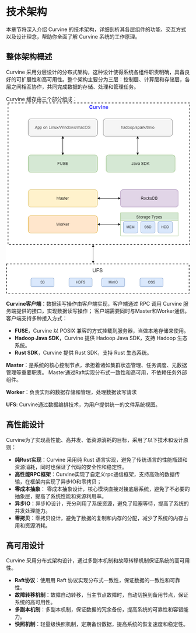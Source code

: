 # 技术架构
本章节将深入介绍 Curvine 的技术架构，详细剖析其各层组件的功能、交互方式以及设计理念，帮助你全面了解 Curvine 系统的工作原理。


## 整体架构概述
Curvine 采用分层设计的分布式架构，这种设计使得系统各组件职责明确，具备良好的可扩展性和高可用性。整个架构主要分为三层：控制层、计算层和存储层，各层之间相互协作，共同完成数据的存储、处理和管理任务。

Curvine 缓存由三个部分组成：
![mount-arch](./img/curvine.png)


**Curvine客户端**：数据读写操作由客户端实现，客户端通过 RPC 调用 Curvine 服务端提供的接口，实现数据读写操作；
客户端需要同时与Master和Worker通信。客户端支持多种接入方式：

- **FUSE**，Curvine 以 POSIX 兼容的方式挂载到服务器，当做本地存储来使用。
- **Hadoop Java SDK**，Curvine 提供 Hadoop Java SDK，支持 Hadoop 生态系统。
- **Rust SDK**，Curvine 提供 Rust SDK，支持 Rust 生态系统。


**Master**：是系统的核心控制节点，承担着诸如集群状态管理、任务调度、元数据管理等重要职责。
Master通过Raft实现分布式一致性和高可用，不依赖任务外部组件。

**Worker**：负责实际的数据存储和管理，处理数据读写请求

**UFS**: Curvine通过数据编排技术，为用户提供统一的文件系统视图。

## 高性能设计
Curvine为了实现高性能、高并发、低资源消耗的目标，采用了以下技术和设计原则：

- **纯Rust实现**：Curvine 采用纯 Rust 语言实现，避免了传统语言的性能瓶颈和资源消耗，同时也保证了代码的安全性和稳定性。
- **高性能RPC框架**：Curvine实现了自定义rpc通信框架，支持高效的数据传输，在框架内实现了异步IO和零拷贝；
- **零成本抽象**： 零成本抽象设计，核心模块直接对接底层系统，避免了不必要的抽象层，提高了系统性能和资源利用率。
- **异步IO**：异步IO设计，充分利用了系统资源，避免了阻塞等待，提高了系统的并发处理能力。
- **零拷贝**：零拷贝设计，避免了数据的复制和内存的分配，减少了系统的内存占用和资源消耗。

## 高可用设计    
Curvine 采用分布式架构设计，通过多副本机制和故障转移机制保证系统的高可用性。

- **Raft协议**：使用用 Raft 协议实现分布式一致性，保证数据的一致性和可靠性。
- **故障转移机制**：故障自动转移，当主节点故障时，自动切换到备用节点，保证系统的高可用性。
- **多副本机制**：多副本机制，保证数据的冗余备份，提高系统的可靠性和容错能力。
- **快照机制**：轻量级快照机制，定期备份数据，提高系统的恢复速度和稳定性。